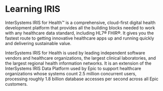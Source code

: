 # Learning IRIS

InterSystems IRIS for Health™ is a comprehensive, cloud-first digital health development platform that provides all the building blocks needed to work with any healthcare data standard, including HL7® FHIR®. It gives you the fastest route to getting innovative healthcare apps up and running quickly and delivering sustainable value.

InterSystems IRIS for Health is used by leading independent software vendors and healthcare organizations, the largest clinical laboratories, and the largest regional health information networks. It is an extension of the InterSystems IRIS Data Platform used by Epic to support healthcare organizations whose systems count 2.5 million concurrent users, processing roughly 1.8 billion database accesses per second across all Epic customers.
